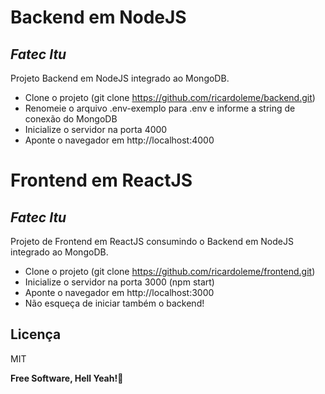 # Backend em NodeJS
## _Fatec Itu_

Projeto Backend em NodeJS integrado ao MongoDB.

- Clone o projeto (git clone https://github.com/ricardoleme/backend.git)
- Renomeie o arquivo .env-exemplo para .env e informe a string de conexão do MongoDB
- Inicialize o servidor na porta 4000
- Aponte o navegador em http://localhost:4000



# Frontend em ReactJS
## _Fatec Itu_

Projeto de Frontend em ReactJS consumindo o Backend em NodeJS integrado ao MongoDB.

- Clone o projeto (git clone https://github.com/ricardoleme/frontend.git) 
- Inicialize o servidor na porta 3000 (npm start)
- Aponte o navegador em http://localhost:3000
- Não esqueça de iniciar também o backend!


## Licença

MIT

**Free Software, Hell Yeah!🐧** 